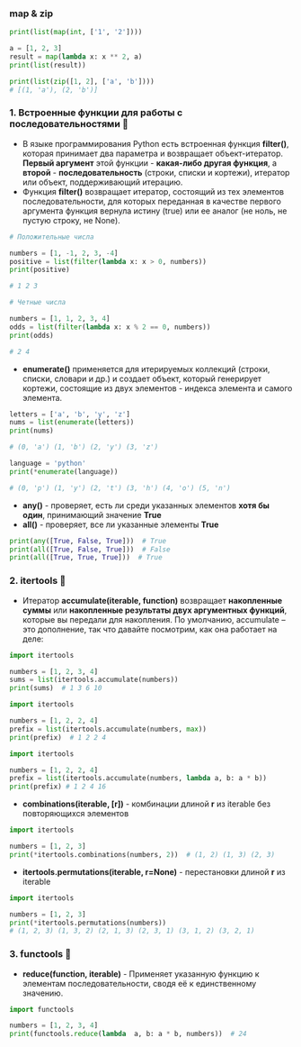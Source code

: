 ### map & zip
```python
print(list(map(int, ['1', '2'])))

a = [1, 2, 3]
result = map(lambda x: x ** 2, a)
print(list(result))
```

```python
print(list(zip([1, 2], ['a', 'b'])))
# [(1, 'a'), (2, 'b')]
```

### 1. Встроенные функции для работы с последовательностями :thought_balloon:

* В языке программирования Python есть встроенная функция __filter()__, которая принимает два параметра и возвращает объект-итератор. __Первый аргумент__ этой функции - __какая-либо другая функция__, а __второй__ - __последовательность__ (строки, списки и кортежи), итератор или объект, поддерживающий итерацию.
* Функция __filter()__ возвращает итератор, состоящий из тех элементов последовательности, для которых переданная в качестве первого аргумента функция вернула истину (true) или ее аналог (не ноль, не пустую строку, не None).

```python
# Положительные числа

numbers = [1, -1, 2, 3, -4]
positive = list(filter(lambda x: x > 0, numbers))
print(positive)

# 1 2 3
```

```python
# Четные числа

numbers = [1, 1, 2, 3, 4]
odds = list(filter(lambda x: x % 2 == 0, numbers))
print(odds) 

# 2 4
```

*  __enumerate()__ применяется для итерируемых коллекций (строки, списки, словари и др.) и создает объект, который генерирует кортежи, состоящие из двух элементов - индекса элемента и самого элемента.

```python
letters = ['a', 'b', 'y', 'z']
nums = list(enumerate(letters))
print(nums)

# (0, 'a') (1, 'b') (2, 'y') (3, 'z')
```
```python
language = 'python'
print(*enumerate(language))

# (0, 'p') (1, 'y') (2, 't') (3, 'h') (4, 'o') (5, 'n')
```
* __any()__ - проверяет, есть ли среди указанных элементов __хотя бы один__, принимающий значение __True__
* __all()__ - проверяет, все ли указанные элементы __True__

```python
print(any([True, False, True]))  # True
print(all([True, False, True]))  # False
print(all([True, True, True]))  # True
```

### 2. itertools :thought_balloon:

* Итератор __accumulate(iterable, function)__ возвращает __накопленные суммы__ или __накопленные результаты двух аргументных функций__, которые вы передали для накопления. По умолчанию, accumulate – это дополнение, так что давайте посмотрим, как она работает на деле:
```python
import itertools

numbers = [1, 2, 3, 4]
sums = list(itertools.accumulate(numbers))
print(sums)  # 1 3 6 10
```

```python
import itertools

numbers = [1, 2, 2, 4]
prefix = list(itertools.accumulate(numbers, max))
print(prefix)  # 1 2 2 4
```

```python
import itertools

numbers = [1, 2, 2, 4]
prefix = list(itertools.accumulate(numbers, lambda a, b: a * b))
print(prefix) # 1 2 4 16
```

* __combinations(iterable, [r])__ - комбинации длиной __r__ из iterable без повторяющихся элементов

```python
import itertools

numbers = [1, 2, 3]
print(*itertools.combinations(numbers, 2))  # (1, 2) (1, 3) (2, 3)
```

* __itertools.permutations(iterable, r=None)__ - перестановки длиной __r__ из iterable

```python
import itertools

numbers = [1, 2, 3]
print(*itertools.permutations(numbers)) 
# (1, 2, 3) (1, 3, 2) (2, 1, 3) (2, 3, 1) (3, 1, 2) (3, 2, 1)
```

### 3. functools :thought_balloon:

* __reduce(function, iterable)__ - Применяет указанную функцию к элементам последовательности, сводя её к единственному значению.
```python
import functools

numbers = [1, 2, 3, 4]
print(functools.reduce(lambda  a, b: a * b, numbers))  # 24
```
